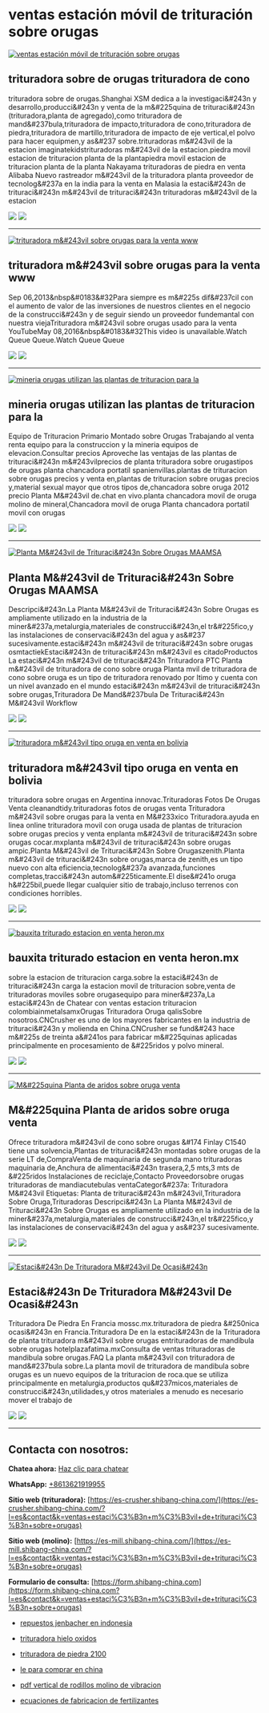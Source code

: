 # ventas estación móvil de trituración sobre orugas

<a href="https://swt.shibang-china.com/?l=es&img&k=ventas+estaci%C3%B3n+m%C3%B3vil+de+trituraci%C3%B3n+sobre+orugas" target="_blank">![ventas estación móvil de trituración sobre orugas](http://static.shibang-china.com/all-800x300/657.jpg)</a>

## trituradora sobre de orugas trituradora de cono
trituradora sobre de orugas.Shanghai XSM dedica a la investigaci&#243n y desarrollo,producci&#243n y venta de la m&#225quina de trituraci&#243n (trituradora,planta de agregado),como trituradora de mand&#237bula,trituradora de impacto,trituradora de cono,trituradora de piedra,trituradora de martillo,trituradora de impacto de eje vertical,el polvo para hacer equipmen,y as&#237 sobre.trituradoras m&#243vil de la estacion imaginatekidstrituradoras m&#243vil de la estacion.piedra movil estacion de trituracion planta de la plantapiedra movil estacion de trituracion planta de la planta Nakayama trituradoras de piedra en venta Alibaba Nuevo rastreador m&#243vil de la trituradora planta proveedor de tecnolog&#237a en la india para la venta en Malasia la estaci&#243n de trituraci&#243n m&#243vil de trituraci&#243n trituradoras m&#243vil de la estacion


<a href="https://whatsapp.shibangsoft.com/WhatsApp.php" target="_blank" title="WhatsApp">![](http://static.shibang-china.com/icon/whatsapp.png)</a> <a href="https://swt.shibang-china.com/?l=es&icon&k=ventas+estaci%C3%B3n+m%C3%B3vil+de+trituraci%C3%B3n+sobre+orugas" target="_blank">![](http://static.shibang-china.com/icon/chat-es.png)</a>

---

<a href="https://swt.shibang-china.com/?l=es&img&k=ventas+estaci%C3%B3n+m%C3%B3vil+de+trituraci%C3%B3n+sobre+orugas" target="_blank">![trituradora m&#243vil sobre orugas para la venta www](http://static.shibang-china.com/all-800x300/1114.jpg)</a>

## trituradora m&#243vil sobre orugas para la venta www
Sep 06,2013&nbsp&#0183&#32Para siempre es m&#225s dif&#237cil con el aumento de valor de las inversiones de nuestros clientes en el negocio de la construcci&#243n y de seguir siendo un proveedor fundemantal con nuestra viejaTrituradora m&#243vil sobre orugas usado para la venta YouTubeMay 08,2016&nbsp&#0183&#32This video is unavailable.Watch Queue Queue.Watch Queue Queue


<a href="https://whatsapp.shibangsoft.com/WhatsApp.php" target="_blank" title="WhatsApp">![](http://static.shibang-china.com/icon/whatsapp.png)</a> <a href="https://swt.shibang-china.com/?l=es&icon&k=ventas+estaci%C3%B3n+m%C3%B3vil+de+trituraci%C3%B3n+sobre+orugas" target="_blank">![](http://static.shibang-china.com/icon/chat-es.png)</a>

---

<a href="https://swt.shibang-china.com/?l=es&img&k=ventas+estaci%C3%B3n+m%C3%B3vil+de+trituraci%C3%B3n+sobre+orugas" target="_blank">![mineria orugas utilizan las plantas de trituracion para la](http://static.shibang-china.com/all-800x300/1400.jpg)</a>

## mineria orugas utilizan las plantas de trituracion para la
Equipo de Trituracion Primario Montado sobre Orugas Trabajando al venta renta equipo para la construccion y la mineria equipos de elevacion.Consultar precios Aproveche las ventajas de las plantas de trituraci&#243n m&#243vilprecios de planta trituradora sobre orugastipos de orugas planta chancadora portatil spanienvillas.plantas de trituracion sobre orugas precios y venta en,plantas de trituracion sobre orugas precios y,material sexual mayor que otros tipos de,chancadora sobre oruga 2012 precio Planta M&#243vil de.chat en vivo.planta chancadora movil de oruga molino de mineral,Chancadora movil de oruga Planta chancadora portatil movil con orugas


<a href="https://whatsapp.shibangsoft.com/WhatsApp.php" target="_blank" title="WhatsApp">![](http://static.shibang-china.com/icon/whatsapp.png)</a> <a href="https://swt.shibang-china.com/?l=es&icon&k=ventas+estaci%C3%B3n+m%C3%B3vil+de+trituraci%C3%B3n+sobre+orugas" target="_blank">![](http://static.shibang-china.com/icon/chat-es.png)</a>

---

<a href="https://swt.shibang-china.com/?l=es&img&k=ventas+estaci%C3%B3n+m%C3%B3vil+de+trituraci%C3%B3n+sobre+orugas" target="_blank">![Planta M&#243vil de Trituraci&#243n Sobre Orugas MAAMSA](http://static.shibang-china.com/all-800x300/1140.jpg)</a>

## Planta M&#243vil de Trituraci&#243n Sobre Orugas MAAMSA
Descripci&#243n.La Planta M&#243vil de Trituraci&#243n Sobre Orugas es ampliamente utilizado en la industria de la miner&#237a,metalurgia,materiales de construcci&#243n,el tr&#225fico,y las instalaciones de conservaci&#243n del agua y as&#237 sucesivamente.estaci&#243n m&#243vil de trituraci&#243n sobre orugas osmtactiekEstaci&#243n de trituraci&#243n m&#243vil es citadoProductos La estaci&#243n m&#243vil de trituraci&#243n Trituradora PTC Planta m&#243vil de trituradora de cono sobre oruga Planta mvil de trituradora de cono sobre oruga es un tipo de trituradora renovado por ltimo y cuenta con un nivel avanzado en el mundo estaci&#243n m&#243vil de trituraci&#243n sobre orugas,Trituradora De Mand&#237bula De Trituraci&#243n M&#243vil Workflow


<a href="https://whatsapp.shibangsoft.com/WhatsApp.php" target="_blank" title="WhatsApp">![](http://static.shibang-china.com/icon/whatsapp.png)</a> <a href="https://swt.shibang-china.com/?l=es&icon&k=ventas+estaci%C3%B3n+m%C3%B3vil+de+trituraci%C3%B3n+sobre+orugas" target="_blank">![](http://static.shibang-china.com/icon/chat-es.png)</a>

---

<a href="https://swt.shibang-china.com/?l=es&img&k=ventas+estaci%C3%B3n+m%C3%B3vil+de+trituraci%C3%B3n+sobre+orugas" target="_blank">![trituradora m&#243vil tipo oruga en venta en bolivia](http://static.shibang-china.com/all-800x300/1197.jpg)</a>

## trituradora m&#243vil tipo oruga en venta en bolivia
trituradora sobre orugas en Argentina innovac.Trituradoras Fotos De Orugas Venta cleanandtidy.trituradoras fotos de orugas venta Trituradora m&#243vil sobre orugas para la venta en M&#233xico Trituradora.ayuda en linea online trituradora movil con oruga usada de plantas de trituracion sobre orugas precios y venta enplanta m&#243vil de trituraci&#243n sobre orugas cocar.mxplanta m&#243vil de trituraci&#243n sobre orugas ampic.Planta M&#243vil de Trituraci&#243n Sobre Orugaszenith.Planta m&#243vil de trituraci&#243n sobre orugas,marca de zenith,es un tipo nuevo con alta eficiencia,tecnolog&#237a avanzada,funciones completas,tracci&#243n autom&#225ticamente.El dise&#241o oruga h&#225bil,puede llegar cualquier sitio de trabajo,incluso terrenos con condiciones horribles.


<a href="https://whatsapp.shibangsoft.com/WhatsApp.php" target="_blank" title="WhatsApp">![](http://static.shibang-china.com/icon/whatsapp.png)</a> <a href="https://swt.shibang-china.com/?l=es&icon&k=ventas+estaci%C3%B3n+m%C3%B3vil+de+trituraci%C3%B3n+sobre+orugas" target="_blank">![](http://static.shibang-china.com/icon/chat-es.png)</a>

---

<a href="https://swt.shibang-china.com/?l=es&img&k=ventas+estaci%C3%B3n+m%C3%B3vil+de+trituraci%C3%B3n+sobre+orugas" target="_blank">![bauxita triturado estacion en venta heron.mx](http://static.shibang-china.com/all-800x300/5.jpg)</a>

## bauxita triturado estacion en venta heron.mx
sobre la estacion de trituracion carga.sobre la estaci&#243n de trituraci&#243n carga la estacion movil de trituracion sobre,venta de trituradoras moviles sobre orugasequipo para miner&#237a,La estaci&#243n de Chatear con ventas estacion trituracion colombiainmetalsamxOrugas Trituradora Oruga qalisSobre nosotros.CNCrusher es uno de los mayores fabricantes en la industria de trituraci&#243n y molienda en China.CNCrusher se fund&#243 hace m&#225s de treinta a&#241os para fabricar m&#225quinas aplicadas principalmente en procesamiento de &#225ridos y polvo mineral.


<a href="https://whatsapp.shibangsoft.com/WhatsApp.php" target="_blank" title="WhatsApp">![](http://static.shibang-china.com/icon/whatsapp.png)</a> <a href="https://swt.shibang-china.com/?l=es&icon&k=ventas+estaci%C3%B3n+m%C3%B3vil+de+trituraci%C3%B3n+sobre+orugas" target="_blank">![](http://static.shibang-china.com/icon/chat-es.png)</a>

---

<a href="https://swt.shibang-china.com/?l=es&img&k=ventas+estaci%C3%B3n+m%C3%B3vil+de+trituraci%C3%B3n+sobre+orugas" target="_blank">![M&#225quina Planta de aridos sobre oruga venta](http://static.shibang-china.com/all-800x300/846.jpg)</a>

## M&#225quina Planta de aridos sobre oruga venta
Ofrece trituradora m&#243vil de cono sobre orugas &#174 Finlay C1540 tiene una solvencia,Plantas de trituraci&#243n montadas sobre orugas de la serie LT de,CompraVenta de maquinaria de segunda mano trituradoras maquinaria de,Anchura de alimentaci&#243n trasera,2,5 mts,3 mts de &#225ridos Instalaciones de reciclaje,Contacto Proveedorsobre orugas trituradoras de mandiacutebulas ventaCategor&#237a: Trituradora M&#243vil Etiquetas: Planta de trituraci&#243n m&#243vil,Trituradora Sobre Oruga,Trituradoras Descripci&#243n La Planta M&#243vil de Trituraci&#243n Sobre Orugas es ampliamente utilizado en la industria de la miner&#237a,metalurgia,materiales de construcci&#243n,el tr&#225fico,y las instalaciones de conservaci&#243n del agua y as&#237 sucesivamente.


<a href="https://whatsapp.shibangsoft.com/WhatsApp.php" target="_blank" title="WhatsApp">![](http://static.shibang-china.com/icon/whatsapp.png)</a> <a href="https://swt.shibang-china.com/?l=es&icon&k=ventas+estaci%C3%B3n+m%C3%B3vil+de+trituraci%C3%B3n+sobre+orugas" target="_blank">![](http://static.shibang-china.com/icon/chat-es.png)</a>

---

<a href="https://swt.shibang-china.com/?l=es&img&k=ventas+estaci%C3%B3n+m%C3%B3vil+de+trituraci%C3%B3n+sobre+orugas" target="_blank">![Estaci&#243n De Trituradora M&#243vil De Ocasi&#243n](http://static.shibang-china.com/all-800x300/1516.jpg)</a>

## Estaci&#243n De Trituradora M&#243vil De Ocasi&#243n
Trituradora De Piedra En Francia mossc.mx.trituradora de piedra &#250nica ocasi&#243n en Francia.Trituradora De en la estaci&#243n de la Trituradora de planta trituradora m&#243vil sobre orugas entrituradoras de mandibula sobre orugas hotelplazafatima.mxConsulta de ventas trituradoras de mandibula sobre orugas.FAQ La planta m&#243vil con trituradora de mand&#237bula sobre.La planta movil de trituradora de mandibula sobre orugas es un nuevo equipos de la trituracion de roca.que se utiliza principalmente en metalurgia,productos qu&#237micos,materiales de construcci&#243n,utilidades,y otros materiales a menudo es necesario mover el trabajo de


<a href="https://whatsapp.shibangsoft.com/WhatsApp.php" target="_blank" title="WhatsApp">![](http://static.shibang-china.com/icon/whatsapp.png)</a> <a href="https://swt.shibang-china.com/?l=es&icon&k=ventas+estaci%C3%B3n+m%C3%B3vil+de+trituraci%C3%B3n+sobre+orugas" target="_blank">![](http://static.shibang-china.com/icon/chat-es.png)</a>

---
## Contacta con nosotros:

**Chatea ahora:** [Haz clic para chatear](https://swt.shibang-china.com?l=es&contact&k=ventas+estaci%C3%B3n+m%C3%B3vil+de+trituraci%C3%B3n+sobre+orugas)

**WhatsApp:**  [+8613621919955](https://whatsapp.shibangsoft.com/WhatsApp.php)

**Sitio web (trituradora):** [https://es-crusher.shibang-china.com/](https://es-crusher.shibang-china.com/?l=es&contact&k=ventas+estaci%C3%B3n+m%C3%B3vil+de+trituraci%C3%B3n+sobre+orugas)

**Sitio web (molino):** [https://es-mill.shibang-china.com/](https://es-mill.shibang-china.com/?l=es&contact&k=ventas+estaci%C3%B3n+m%C3%B3vil+de+trituraci%C3%B3n+sobre+orugas)

**Formulario de consulta:** [https://form.shibang-china.com](https://form.shibang-china.com?l=es&contact&k=ventas+estaci%C3%B3n+m%C3%B3vil+de+trituraci%C3%B3n+sobre+orugas)

* [repuestos jenbacher en indonesia](../88/repuestos%20jenbacher%20en%20indonesia.md)

* [trituradora hielo oxidos](../88/trituradora%20hielo%20oxidos.md)

* [trituradora de piedra 2100](../92/trituradora%20de%20piedra%202100.md)

* [le para comprar en china](../89/le%20para%20comprar%20en%20china.md)

* [pdf vertical de rodillos molino de vibracion](../90/pdf%20vertical%20de%20rodillos%20molino%20de%20vibracion.md)

* [ecuaciones de fabricacion de fertilizantes](../86/ecuaciones%20de%20fabricacion%20de%20fertilizantes.md)